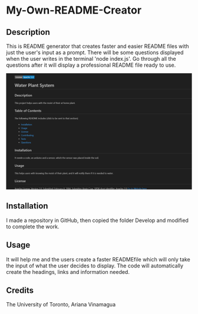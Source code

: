 # My-Own-README-Creator
## Description
This is README generator that creates faster and easier README files with just the user's input as a prompt. 
There will be some questions displayed when the user writes in the terminal 'node index.js'. Go through all the questions 
after it will display a professional README file ready to use.

![Webpage](./Develop/images/readme.png)

## Installation
I made a repository in GitHub, then copied the folder Develop and modified to complete the work.

## Usage
It will help me and the users create a faster READMEfile which will only take the input of what the user decides to display. The code will
automatically create the headings, links and information needed. 

## Credits
The University of Toronto,
Ariana Vinamagua